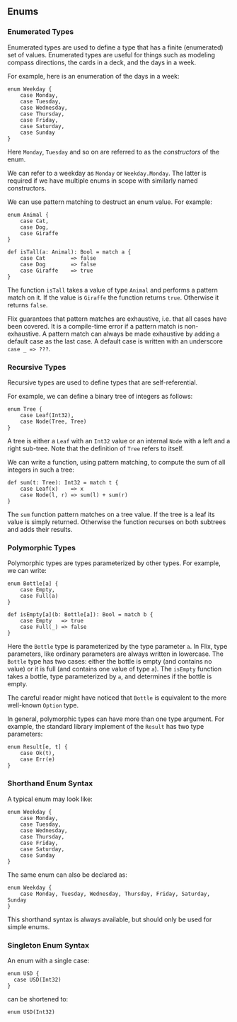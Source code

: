 ## Enums

### Enumerated Types

Enumerated types are used to define a type that has
a finite (enumerated) set of values.
Enumerated types are useful for things such as
modeling compass directions, the cards in a deck,
and the days in a week.

For example, here is an enumeration of the days in a
week:

```flix
enum Weekday {
    case Monday,
    case Tuesday,
    case Wednesday,
    case Thursday,
    case Friday,
    case Saturday,
    case Sunday
}
```

Here `Monday`, `Tuesday` and so on are referred to as
the *constructors* of the enum.

We can refer to a weekday as `Monday` or
`Weekday.Monday`.
The latter is required if we have multiple enums in
scope with similarly named constructors.

We can use pattern matching to destruct an enum
value.
For example:

```flix
enum Animal {
    case Cat,
    case Dog,
    case Giraffe
}

def isTall(a: Animal): Bool = match a {
    case Cat        => false
    case Dog        => false
    case Giraffe    => true
}
```

The function `isTall` takes a value of type `Animal`
and performs a pattern match on it.
If the value is `Giraffe` the function returns
`true`.
Otherwise it returns `false`.

Flix guarantees that pattern matches are exhaustive,
i.e. that all cases have been covered.
It is a compile-time error if a pattern match is
non-exhaustive.
A pattern match can always be made exhaustive by
adding a default case as the last case.
A default case is written with an underscore
`case _ => ???`.

### Recursive Types

Recursive types are used to define types that are
self-referential.

For example, we can define a binary tree of integers
as follows:

```flix
enum Tree {
    case Leaf(Int32),
    case Node(Tree, Tree)
}
```

A tree is either a `Leaf` with an `Int32` value or an
internal `Node` with a left and a right sub-tree.
Note that the definition of `Tree` refers to itself.

We can write a function, using pattern matching, to
compute the sum of all integers in such a tree:

```flix
def sum(t: Tree): Int32 = match t {
    case Leaf(x)    => x
    case Node(l, r) => sum(l) + sum(r)
}
```

The `sum` function pattern matches on a tree value.
If the tree is a leaf its value is simply returned.
Otherwise the function recurses on both subtrees and
adds their results.

### Polymorphic Types

Polymorphic types are types parameterized by other
types.
For example, we can write:

```flix
enum Bottle[a] {
    case Empty,
    case Full(a)
}

def isEmpty[a](b: Bottle[a]): Bool = match b {
    case Empty   => true
    case Full(_) => false
}
```

Here the `Bottle` type is parameterized by the type
parameter `a`.
In Flix, type parameters, like ordinary parameters
are always written in lowercase.
The `Bottle` type has two cases: either the bottle
is empty (and contains no value) or it is full (and
contains one value of type `a`).
The `isEmpty` function takes a bottle, type
parameterized by `a`, and determines if the bottle
is empty.

The careful reader might have noticed that `Bottle`
is equivalent to the more well-known `Option` type.

In general, polymorphic types can have more than one
type argument.
For example, the standard library implement of the
`Result` has two type parameters:

```flix
enum Result[e, t] {
    case Ok(t),
    case Err(e)
}
```

### Shorthand Enum Syntax

A typical enum may look like:

```flix
enum Weekday {
    case Monday,
    case Tuesday,
    case Wednesday,
    case Thursday,
    case Friday,
    case Saturday,
    case Sunday
}
```
The same enum can also be declared as:

```flix
enum Weekday {
    case Monday, Tuesday, Wednesday, Thursday, Friday, Saturday, Sunday
}
```

This shorthand syntax is always available, but should
only be used for simple enums.

### Singleton Enum Syntax

An enum with a single case:

```flix
enum USD {
  case USD(Int32)
}
```

can be shortened to:

```flix
enum USD(Int32)
```
